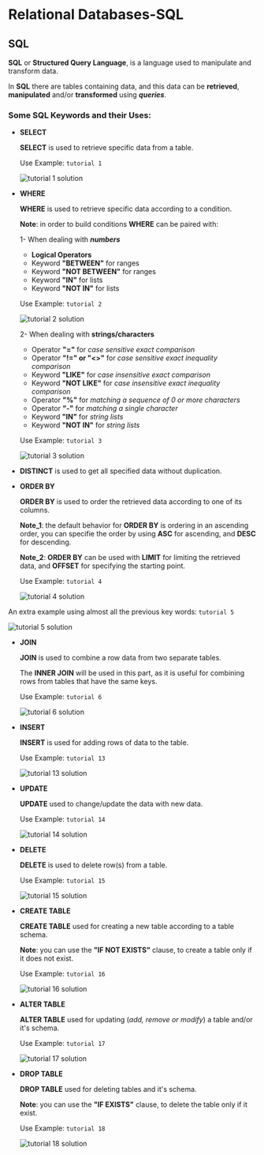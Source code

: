 # Relational Databases-SQL

## SQL

**SQL** or **Structured Query Language**, is a language used to manipulate and transform data.

In **SQL** there are tables containing data, and this data can be **retrieved**, **manipulated** and/or **transformed** using ***queries***.

### **Some SQL Keywords and their Uses**:

- **SELECT**

    **SELECT** is used to retrieve specific data from a table.

    Use Example: `tutorial 1`

    ![tutorial 1 solution](./img/t1.PNG)

- **WHERE**

    **WHERE** is used to retrieve specific data according to a condition.

    **Note**: in order to build conditions **WHERE** can be paired with:

    1- When dealing with ***numbers***

    - **Logical Operators**
    - Keyword **"BETWEEN"** for ranges
    - Keyword **"NOT BETWEEN"** for ranges
    - Keyword **"IN"** for lists
    - Keyword **"NOT IN"** for lists

    Use Example: `tutorial 2`

    ![tutorial 2 solution](./img/t2.PNG)

    2- When dealing with **strings/characters**

    - Operator **"="** for *case sensitive exact comparison*
    - Operator **"!=" or "<>"** for *case sensitive exact inequality comparison*
    - Keyword **"LIKE"** for *case insensitive exact comparison*
    - Keyword **"NOT LIKE"** for *case insensitive exact inequality comparison*
    - Operator **"%"** for *matching a sequence of 0 or more characters*
    - Operator **"-"** for *matching a single character*
    - Keyword **"IN"** for *string lists*
    - Keyword **"NOT IN"** for *string lists*

    Use Example: `tutorial 3`

    ![tutorial 3 solution](./img/t3.PNG)

- **DISTINCT** is used to get all specified data without duplication.

- **ORDER BY**

    **ORDER BY** is used to order the retrieved data according to one of its columns.

    **Note_1**: the default behavior for **ORDER BY** is ordering in an ascending order, you can specifie the order by using **ASC** for ascending, and **DESC** for descending.

    **Note_2**: **ORDER BY** can be used with **LIMIT** for limiting the retrieved data, and **OFFSET** for specifying the starting point.

    Use Example: `tutorial 4`

    ![tutorial 4 solution](./img/t4.PNG)

An extra example using almost all the previous key words: `tutorial 5`

![tutorial 5 solution](./img/t5.PNG)

- **JOIN** 

    **JOIN** is used to combine a row data from two separate tables.

    The **INNER JOIN** will be used in this part, as it is useful for combining rows from tables that have the same keys.

    Use Example: `tutorial 6`

    ![tutorial 6 solution](./img/t6.PNG)

- **INSERT**

    **INSERT** is used for adding rows of data to the table.

    Use Example: `tutorial 13`

    ![tutorial 13 solution](./img/t13.PNG)

- **UPDATE**

    **UPDATE** used to change/update the data with new data.

    Use Example: `tutorial 14`

    ![tutorial 14 solution](./img/t14.PNG)

- **DELETE**

    **DELETE** is used to delete row(s) from a table.

    Use Example: `tutorial 15`

    ![tutorial 15 solution](./img/t15.PNG)

- **CREATE TABLE**

    **CREATE TABLE** used for creating a new table according to a table schema.

    **Note**: you can use the **"IF NOT EXISTS"** clause, to create a table only if it does not exist.

    Use Example: `tutorial 16`

    ![tutorial 16 solution](./img/t16.PNG)

- **ALTER TABLE**

    **ALTER TABLE** used for updating (*add, remove or modify*) a table and/or it's schema.

    Use Example: `tutorial 17`

    ![tutorial 17 solution](./img/t17.PNG)

- **DROP TABLE**

    **DROP TABLE** used for deleting tables and it's schema.

    **Note**: you can use the **"IF EXISTS"** clause, to delete the table only if it exist.

    Use Example: `tutorial 18`

    ![tutorial 18 solution](./img/t18.PNG)

